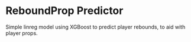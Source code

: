 # ReboundProp Predictor
 Simple linreg model using XGBoost to predict player rebounds, to aid with player props.
